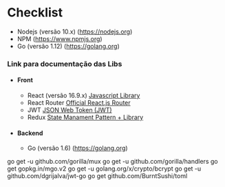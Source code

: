 # Checklist

- Nodejs (versão 10.x) (https://nodejs.org)
- NPM (https://www.npmjs.org)
- Go (versão 1.12) (https://golang.org)


### Link para documentação das Libs

- #### Front
    - React (versão 16.9.x) [Javascript Library](https://reactjs.org)
    - React Router [Official React.js Router](https://reactjs.org/community/routing.html)
    - JWT [JSON Web Token (JWT)](https://jwt.io)
    - Redux [State Manament Pattern + Library](https://redux.js.org/)

- #### Backend
    - Go (versão 1.6) (https://golang.org)

go get -u github.com/gorilla/mux 
go get -u github.com/gorilla/handlers 
go get gopkg.in/mgo.v2 
go get -u golang.org/x/crypto/bcrypt 
go get -u github.com/dgrijalva/jwt-go 
go get github.com/BurntSushi/toml